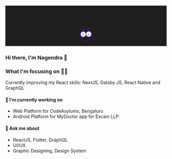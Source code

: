 
![alt-text](https://github.com/totorodev0032/totorodev0032/blob/master/profile.gif)


### Hi there, I'm Nagendra 👋


### What I'm focusing on 👨‍💻

Currently improving my React skills: NextJS, Gatsby JS, React Native and GraphQL<br />



#### 🔭 I’m currently working on

* Web Platform for CodeAsylums, Bengaluru
* Android Platform for MyDoctor app for Excain LLP.


#### 💬 Ask me about

* ReactJS, Flutter, GraphQL
* UI/UX
* Graphic Designing, Design System

